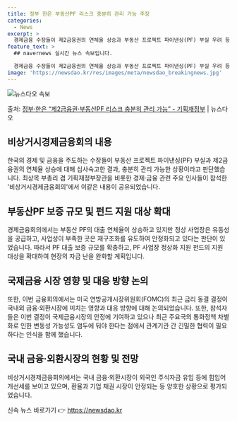 ```yaml
---
title: 정부 한은 부동산PF 리스크 충분히 관리 가능 주장
categories:
  - News
excerpt: >
  경제금융 수장들이 제2금융권의 연체율 상승과 부동산 프로젝트 파이낸싱(PF) 부실 우려 등 잠재 리스크에 대…
feature_text: >
  ## navernews 실시간 뉴스 속보입니다.

  경제금융 수장들이 제2금융권의 연체율 상승과 부동산 프로젝트 파이낸싱(PF) 부실 우려 등 잠재 리스크에 대…
image: 'https://newsdao.kr/res/images/meta/newsdao_breakingnews.jpg'
---
```


![뉴스다오 속보](https://newsdao.kr/res/images/meta/newsdao_breakingnews.jpg)

<p>출처: <a href="https://newsdao.kr/3392" rel="dofollow">정부·한은 “제2금융권·부동산PF 리스크 충분히 관리 가능” - 기획재정부</a> | 뉴스다오</p>

<h2 data-ke-size="size26">비상거시경제금융회의 내용</h2>
<p data-ke-size="size16">한국의 경제 및 금융을 주도하는 수장들이 부동산 프로젝트 파이낸싱(PF) 부실과 제2금융권의 연체율 상승에 대해 심사숙고한 결과, 충분히 관리 가능한 상황이라고 판단했습니다. 최상목 부총리 겸 기획재정부장관을 비롯한 경제·금융 관련 주요 인사들이 참석한 '비상거시경제금융회의'에서 이같은 내용이 공유되었습니다.</p>

<h2 data-ke-size="size26">부동산PF 보증 규모 및 펀드 지원 대상 확대</h2>
<p data-ke-size="size16">경제금융회의에서는 부동산 PF의 대출 연체율이 상승하고 있지만 정상 사업장은 유동성을 공급하고, 사업성이 부족한 곳은 재구조화를 유도하여 안정화되고 있다는 판단이 있었습니다. 따라서 PF 대출 보증 규모를 확충하고, PF 사업장 정상화 지원 펀드의 지원 대상을 확대하여 현장의 자금 난을 완화할 계획입니다.</p>

<h2 data-ke-size="size26">국제금융 시장 영향 및 대응 방향 논의</h2>
<p data-ke-size="size16">또한, 이번 금융회의에서는 미국 연방공개시장위원회(FOMC)의 최근 금리 동결 결정이 국내외 금융·외환시장에 미치는 영향과 대응 방향에 대해 논의되었습니다. 또한, 참석자들은 이번 결정이 국제금융시장의 안정에 기여하고 있으나 최근 주요국의 통화정책 차별화로 인한 변동성 가능성도 염두에 둬야 한다는 점에서 관계기관 간 긴밀한 협력이 필요하다는 인식을 함께 했습니다.</p>

<h2 data-ke-size="size26">국내 금융·외환시장의 현황 및 전망</h2>
<p data-ke-size="size16">비상거시경제금융회의에서는 국내 금융·외환시장이 외국인 주식자금 유입 등에 힘입어 개선세를 보이고 있으며, 환율과 기업 채권 시장이 안정되는 등 양호한 상황으로 평가되었습니다. </p>
 

신속 뉴스 바로가기 👉 <a href="https://newsdao.kr" rel="dofollow">https://newsdao.kr</a>


